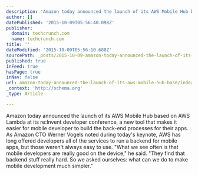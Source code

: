 ```yaml
---
description: 'Amazon today announced the launch of its AWS Mobile Hub based on AWS Lambda at its re:Invent developer conference, a new tool that makes it easier for mobile de'
author: []
datePublished: '2015-10-09T05:56:40.098Z'
publisher:
  domain: techcrunch.com
  name: techcrunch.com
title: ''
dateModified: '2015-10-09T05:56:10.688Z'
sourcePath: _posts/2015-10-09-amazon-today-announced-the-launch-of-its-aws-mobile-hub-base.md
published: true
inFeed: true
hasPage: true
inNav: false
url: amazon-today-announced-the-launch-of-its-aws-mobile-hub-base/index.html
_context: 'http://schema.org'
_type: Article

---
```

Amazon today announced the launch of its AWS Mobile Hub based on AWS Lambda at its re:Invent developer conference, a new tool that makes it easier for mobile developer to build the back-end processes for their apps. As Amazon CTO Werner Vogels noted during today's keynote, AWS has long offered developers all of the services to run a backend for mobile apps, but those weren't always easy to use. "What we see often is that mobile developers are really good on the device," he said. "They find that backend stuff really hard. So we asked ourselves: what can we do to make mobile development much simpler."